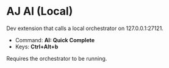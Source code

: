 # AJ AI (Local)
Dev extension that calls a local orchestrator on 127.0.0.1:27121.

- Command: **AI: Quick Complete**
- Keys: **Ctrl+Alt+b** 

Requires the orchestrator to be running.
